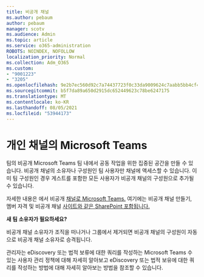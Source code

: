 ```yaml
---
title: 비공개 채널
ms.author: pebaum
author: pebaum
manager: scotv
ms.audience: Admin
ms.topic: article
ms.service: o365-administration
ROBOTS: NOINDEX, NOFOLLOW
localization_priority: Normal
ms.collection: Adm_O365
ms.custom:
- "9001223"
- "3205"
ms.openlocfilehash: 9e2b7ec560d92c7a74437723f0c33da9009624c7aabb5bb4cf4b3906d916051a
ms.sourcegitcommit: b5f7da89a650d2915dc652449623c78be6247175
ms.translationtype: MT
ms.contentlocale: ko-KR
ms.lasthandoff: 08/05/2021
ms.locfileid: "53944173"
---
```

# <a name="private-channels-in-microsoft-teams"></a>개인 채널의 Microsoft Teams

팀의 비공개 Microsoft Teams 팀 내에서 공동 작업을 위한 집중된 공간을 만들 수 있습니다. 비공개 채널의 소유자나 구성원인 팀 사용자만 채널에 액세스할 수 있습니다. 이미 팀 구성원인 경우 게스트를 포함한 모든 사용자가 비공개 채널의 구성원으로 추가될 수 있습니다.

자세한 내용은 에서 비공개 [채널로 Microsoft Teams.](https://docs.microsoft.com/MicrosoftTeams/private-channels) 여기에는 비공개 채널 [](https://docs.microsoft.com/MicrosoftTeams/private-channels#private-channel-creation-and-membership) 만들기, 멤버 자격 및 비공개 채널 [사이트와 같은 SharePoint 포함됩니다.](https://docs.microsoft.com/MicrosoftTeams/private-channels#private-channel-sharepoint-sites)

**새 팀 소유자가 필요하세요?**

비공개 채널 소유자가 조직을 떠나거나 그룹에서 제거되면 비공개 채널의 구성원이 자동으로 비공개 채널 소유자로 승격됩니다.

관리자는 eDiscovery 또는 법적 보류에 대한 쿼리를 작성하는 Microsoft Teams 수 있는 사용자 관리 정책에 대해 자세히 알아보고 eDiscovery 또는 법적 보유에 대한 쿼리를 작성하는 방법에 대해 자세히 알아보는 방법을 참조할 수 있습니다. [](https://docs.microsoft.com/MicrosoftTeams/private-channels-life-cycle-management)
